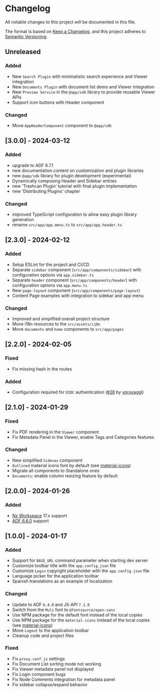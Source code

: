 # Changelog

All notable changes to this project will be documented in this file.

The format is based on [Keep a Changelog](https://keepachangelog.com/en/1.0.0/),
and this project adheres to [Semantic Versioning](https://semver.org/spec/v2.0.0.html).

## Unreleased

### Added

- New `Search Plugin` with minimalistic search experience and Viewer integration
- New `Documents Plugin` with document list demo and Viewer integration
- New `Preview Service` in the `@app/sdk` library to provide reusable Viewer APIs
- Support icon buttons with Header component

### Changed

- Move `AppHeaderComponent` component to `@app/sdk`

## [3.0.0] - 2024-03-12

### Added

- upgrade to ADF 6.7.1
- new documentation content on customization and plugin libraries
- new `@app/sdk` library for plugin development (experimental)
- Dynamically composing Header and Sidebar entries
- new 'Trashcan Plugin' tutorial with final plugin implementation
- new 'Distributing Plugins' chapter

### Changed

- improved TypeScript configuration to allow easy plugin library generation
- rename `src/app/app.menu.ts` to `src/app/app.header.ts`

## [2.3.0] - 2024-02-12

### Added

- Setup ESLint for the project and CI/CD
- Separate `sidebar` component (`src/app/components/sidebar`) with configuration options via `app.sidebar.ts`
- Separate `header` component (`src/app/components/header`) with configuration options via `app.menu.ts`
- New `page-layout` component (`src/app/components/page-layout`)
- Content Page examples with integration to sidebar and app menu

### Changed

- Improved and simplified overall project structure
- Move i18n resources to the `src/assets/i18n`
- Move `documents` and `home` components to `src/app/pages`

## [2.2.0] - 2024-02-05

### Fixed

- Fix missing hash in the routes

### Added

- Configuration required for `OIDC` authentication ([#26](https://github.com/DenysVuika/adf-starter-acs/pull/26) by [vprovaggi](https://github.com/vprovaggi))

## [2.1.0] - 2024-01-29

### Fixed

- Fix PDF rendering in the `Viewer` component
- Fix Metadata Panel in the Viewer, enable Tags and Categories features

### Changed

- New simplified `Sidenav` component
- `Outlined` material icons font by default (see [material-icons](https://github.com/marella/material-icons))
- Migrate all components to Standalone ones
- `Documents`: enable column resizing feature by default

## [2.0.0] - 2024-01-26

### Added

- [Nx Workspace](https://nx.dev/getting-started/intro) 17.x support
- [ADF 6.6.0](https://github.com/Alfresco/alfresco-ng2-components/releases/tag/6.6.0) support

## [1.0.0] - 2024-01-17

### Added

- Support for `BASE_URL` command parameter when starting dev server
- Customize toolbar title with the `app.config.json` file
- Customize `Login` copyright placeholder with the `app.config.json` file
- Language picker for the application toolbar
- Spanish translations as an example of localization

### Changed

- Update to ADF `6.4.0` and JS-API `7.1.0`
- Switch from the `Muli` font to `@fontsource/open-sans`
- Use NPM package for the default font instead of the local copies
- Use NPM package for the `material-icons` instead of the local copies (see [material-icons](https://github.com/marella/material-icons))
- Move `Logout` to the application toolbar
- Cleanup code and project files

### Fixed

- Fix `proxy.conf.js` settings
- Fix Document List sorting mode not working
- Fix Viewer metadata panel not displayed
- Fix Login component bugs
- Fix Node Comments integration for metadata panel
- Fix sidebar collapse/expand behavior
